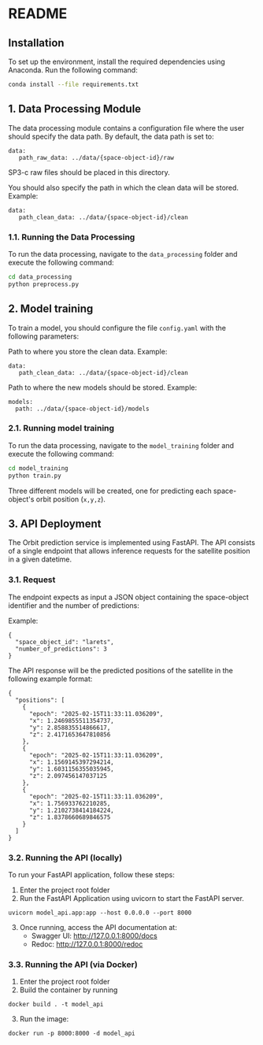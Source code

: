 # README

## Installation
To set up the environment, install the required dependencies using Anaconda. Run the following command:

```sh
conda install --file requirements.txt
```

## 1. Data Processing Module
The data processing module contains a configuration file where the user should specify the data path. By default, the 
data path is set to:

```
data:
   path_raw_data: ../data/{space-object-id}/raw
```

SP3-c raw files should be placed in this directory.

You should also specify the path in which the clean data will be stored. Example:

```
data:
   path_clean_data: ../data/{space-object-id}/clean
```

### 1.1. Running the Data Processing
To run the data processing, navigate to the `data_processing` folder and execute the following command:

```sh
cd data_processing
python preprocess.py
```

## 2. Model training

To train a model, you should configure the file `config.yaml` with the following parameters:

Path to where you store the clean data. Example:
```
data:
   path_clean_data: ../data/{space-object-id}/clean
```

Path to where the new models should be stored. Example:
```
models:
  path: ../data/{space-object-id}/models
```

### 2.1. Running model training

To run the data processing, navigate to the `model_training` folder and execute the following command:

```sh
cd model_training
python train.py
```

Three different models will be created, one for predicting each space-object's orbit position (`x,y,z`).

## 3. API Deployment

The Orbit prediction service is implemented using FastAPI. The API consists of a single endpoint that allows inference 
requests for the satellite position in a given datetime.

### 3.1. Request

The endpoint expects as input a JSON object containing the space-object identifier and the number of predictions:

Example:
```
{
  "space_object_id": "larets",
  "number_of_predictions": 3
}
```

The API response will be the predicted positions of the satellite in the following example format:
```
{
  "positions": [
    {
      "epoch": "2025-02-15T11:33:11.036209",
      "x": 1.2469855511354737,
      "y": 2.858835514866617,
      "z": 2.4171653647810856
    },
    {
      "epoch": "2025-02-15T11:33:11.036209",
      "x": 1.1569145397294214,
      "y": 1.6031156355035945,
      "z": 2.097456147037125
    },
    {
      "epoch": "2025-02-15T11:33:11.036209",
      "x": 1.756933762210285,
      "y": 1.2102738414184224,
      "z": 1.8378660689846575
    }
  ]
}
```


### 3.2. Running the API (locally)

To run your FastAPI application, follow these steps:
1. Enter the project root folder
2. Run the FastAPI Application using uvicorn to start the FastAPI server. 
```
uvicorn model_api.app:app --host 0.0.0.0 --port 8000
```
3. Once running, access the API documentation at:
   - Swagger UI: http://127.0.0.1:8000/docs
   - Redoc: http://127.0.0.1:8000/redoc
   
### 3.3. Running the API (via Docker)

1. Enter the project root folder
2. Build the container by running
```
docker build . -t model_api
```

3. Run the image:
```
docker run -p 8000:8000 -d model_api
 ```